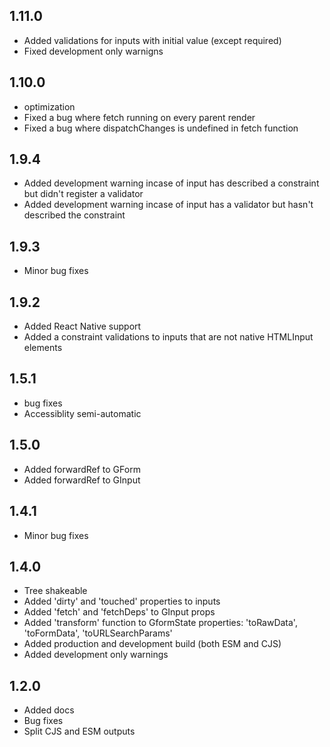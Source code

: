 ## 1.11.0
* Added validations for inputs with initial value (except required)
* Fixed development only warnigns

## 1.10.0
* optimization
* Fixed a bug where fetch running on every parent render
* Fixed a bug where dispatchChanges is undefined in fetch function

## 1.9.4
* Added development warning incase of input has described a constraint but didn't register a validator
* Added development warning incase of input has a validator but hasn't described the constraint

## 1.9.3
* Minor bug fixes

## 1.9.2
* Added React Native support
* Added a constraint validations to inputs that are not native HTMLInput elements

## 1.5.1
* bug fixes
* Accessiblity semi-automatic

## 1.5.0
* Added forwardRef to GForm
* Added forwardRef to GInput

## 1.4.1
* Minor bug fixes

## 1.4.0
* Tree shakeable
* Added 'dirty' and 'touched' properties to inputs
* Added 'fetch' and 'fetchDeps' to GInput props
* Added 'transform' function to GformState properties: 'toRawData', 'toFormData', 'toURLSearchParams'
* Added production and development build (both ESM and CJS)
* Added development only warnings

## 1.2.0
* Added docs
* Bug fixes
* Split CJS and ESM outputs